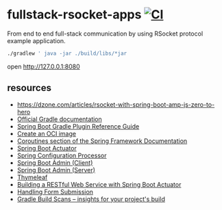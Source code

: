 # fullstack-rsocket-apps [![CI](https://github.com/daggerok/fullstack-rsocket-apps/workflows/CI/badge.svg)](https://github.com/daggerok/fullstack-rsocket-apps/actions?query=workflow%3ACI)
From end to end full-stack communication by using RSocket protocol example application.

```bash
./gradlew ' java -jar ./build/libs/*jar
```

open http://127.0.0.1:8080

## resources

* https://dzone.com/articles/rsocket-with-spring-boot-amp-js-zero-to-hero
* [Official Gradle documentation](https://docs.gradle.org)
* [Spring Boot Gradle Plugin Reference Guide](https://docs.spring.io/spring-boot/docs/2.3.0.M4/gradle-plugin/reference/html/)
* [Create an OCI image](https://docs.spring.io/spring-boot/docs/2.3.0.M4/gradle-plugin/reference/html/#build-image)
* [Coroutines section of the Spring Framework Documentation](https://docs.spring.io/spring/docs/5.2.5.RELEASE/spring-framework-reference/languages.html#coroutines)
* [Spring Boot Actuator](https://docs.spring.io/spring-boot/docs/2.2.6.RELEASE/reference/htmlsingle/#production-ready)
* [Spring Configuration Processor](https://docs.spring.io/spring-boot/docs/2.2.6.RELEASE/reference/htmlsingle/#configuration-metadata-annotation-processor)
* [Spring Boot Admin (Client)](https://codecentric.github.io/spring-boot-admin/current/#getting-started)
* [Spring Boot Admin (Server)](https://codecentric.github.io/spring-boot-admin/current/#getting-started)
* [Thymeleaf](https://docs.spring.io/spring-boot/docs/2.2.6.RELEASE/reference/htmlsingle/#boot-features-spring-mvc-template-engines)
* [Building a RESTful Web Service with Spring Boot Actuator](https://spring.io/guides/gs/actuator-service/)
* [Handling Form Submission](https://spring.io/guides/gs/handling-form-submission/)
* [Gradle Build Scans – insights for your project's build](https://scans.gradle.com#gradle)
